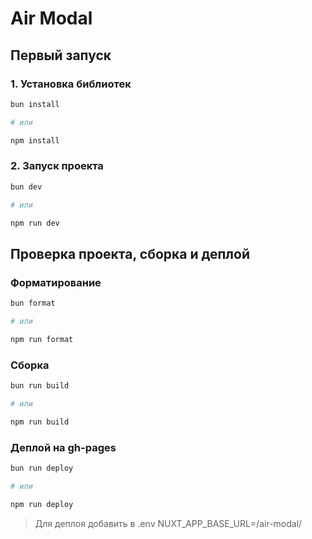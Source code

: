 # Air Modal

## Первый запуск

### 1. Установка библиотек

```sh
bun install

# или

npm install
```

### 2. Запуск проекта

```sh
bun dev

# или

npm run dev
```

## Проверка проекта, сборка и деплой

### Форматирование

```sh
bun format

# или

npm run format
```

### Сборка

```sh
bun run build

# или

npm run build
```

### Деплой на gh-pages

```sh
bun run deploy

# или

npm run deploy
```

> Для деплоя добавить в .env NUXT_APP_BASE_URL=/air-modal/
